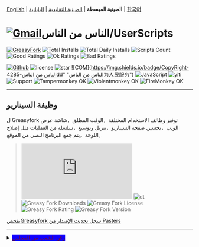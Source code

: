 [English](/en/scripts/497346 "Greasyfork Utility Toolkit") | **الصينية المبسطة** | [الصينية التقليدية](/zh-TW/scripts/497346 "Greasyfork Utility Toolkit") | [اليابانية](/ja/scripts/497346 "Greasyfork Utility Toolkit") | [한국어](/ko/scripts/497346 "Greasyfork Utility Toolkit")

# [![Gmail](https://img.shields.io/badge/Contact-Gmail-yellow?svg&)](mailto:toniaiwanowskiskr47@gmail.com)الناس من الناس/UserScripts

[![GreasyFork](https://img.shields.io/static/v1?label=%20&message=GreasyFork&style=flat-square&labelColor=7B0000&color=960000&logo=data:image/png;base64,iVBORw0KGgoAAAANSUhEUgAAABAAAAAQCAYAAAAf8/9hAAAABmJLR0QA/wD/AP+gvaeTAAAACXBIWXMAAAsTAAALEwEAmpwYAAAAB3RJTUUH3ggEBCQHM3fXsAAAAVdJREFUOMudkz2qwkAUhc/goBaGJBgUtBCZyj0ILkpwAW7Bws4yO3AHLiCtEFD8KVREkoiFxZzX5A2KGfN4F04zMN+ce+5c4LMUgDmANYBnrnV+plBSi+FwyHq9TgA2LQpvCiEiABwMBtzv95RSfoNEHy8DYBzHrNVqVEr9BWKcqNFoxF6vx3a7zc1mYyC73a4MogBg7vs+z+czO50OW60Wt9stK5UKp9Mpj8cjq9WqDTBHnjAdxzGQZrPJw+HA31oulzbAWgLoA0CWZVBKIY5jzGYzdLtdE9DlcrFNrY98zobqOA6TJKHW2jg4nU5sNBpFDp6mhVe5?svg&VasUwDHm9Xqm15u12o+/7Hy0gD8KatOd5vN/v1FozTVN6nkchxFuI6hsAAIMg4OPxMJCXdtTbR7JJCMEgCJhlGUlyPB4XfumozInrupxMJpRSRtZlKoNYl+m/6/wDuWAjtPfsQuwAAAAASUVORK5CYII= "Greasyfork")](https://greasyfork.org/users/1169082)
![Total Installs](https://img.shields.io/badge/dynamic/json?color=0084ff&label=Total%20Installs&query=$.totalInstalls&url=https://raw.githubusercontent.com/10086100886/UserScripts/main/docs/total_installs.json)
![Total Daily Installs](https://img.shields.io/badge/dynamic/json?color=0084ff&label=Total%20Daily%20Installs&query=$.totalDailyInstalls&url=https://raw.githubusercontent.com/10086100886/UserScripts/main/docs/total_installs.json)
![Scripts Count](https://img.shields.io/badge/dynamic/json?color=1E90FF&label=Scripts%20Count&query=$.numScripts&url=https://raw.githubusercontent.com/10086100886/UserScripts/main/docs/total_installs.json)
![Good Ratings](https://img.shields.io/badge/dynamic/json?color=4CAF50&label=Good%20Ratings&query=$.totalGoodRatings&url=https://raw.githubusercontent.com/10086100886/UserScripts/main/docs/total_installs.json)
![Ok Ratings](https://img.shields.io/badge/dynamic/json?color=FF9800&label=Ok%20Ratings&query=$.totalOkRatings&url=https://raw.githubusercontent.com/10086100886/UserScripts/main/docs/total_installs.json)
![Bad Ratings](https://img.shields.io/badge/dynamic/json?color=F44336&label=Bad%20Ratings&query=$.totalBadRatings&url=https://raw.githubusercontent.com/10086100886/UserScripts/main/docs/total_installs.json)

[![Github](https://img.shields.io/badge/Github-100000?svg&?logo=github&logoColor=white)](https://github.com/10086100886/)
![license](https://img.shields.io/github/license/10086100886/UserScripts?svg&?style=flat-square&color=4285dd&logo=github)
![star](https://img.shields.io/github/forks/10086100886/UserScripts?svg&?style=flat-square&label=Fork&color=4285dd&logo=github" "عدد النسخ المتماثل")
![COM](https://img.shields.io/badge/CopyRight-الناس من الناس-4285dd" "الناس من الناس为人民服务")
![JavaScript](https://img.shields.io/badge/JavaScript-323330?svg&?logo=javascript&logoColor=F7DF1E "JavaScript")
![yiti](https://img.shields.io/github/issues/10086100886/UserScripts/github-chinese?style=flat-square&logo=github&label=Issue "مشكلة")
![Support](https://img.shields.io/badge/Support-Chrome%7CFirefox%7CEdge-blue?svg&)
![**Tampermonkey OK**](https://img.shields.io/badge/Tampermonkey-OK-006989?labelColor=012A36)
![**Violentmonkey OK**](https://img.shields.io/badge/Violentmonkey-OK-006989?labelColor=4B3F72)
![**FireMonkey OK**](https://img.shields.io/badge/FireMonkey-OK-006989?labelColor=885053)

---

## وظيفة السيناريو

ل Greasyfork توفير وظائف الاستخدام المختلفة，الوقت المطلق，شاشة عرض الويب，تحسين صفحة السيناريو，تنزيل وتوسيع，سلسلة من العمليات مثل إصلاح اللوحة。يتم جمع البرنامج النصي من الموقع。
>![size](https://img.shields.io/github/size/10086100886/UserScripts/Greasyfork%20Utility%20Toolkit.user.js?color=%23990000)
![dt](https://img.shields.io/greasyfork/dt/497346?color=%23990000&label=Installs)
![Greasy Fork Downloads](https://img.shields.io/greasyfork/dd/497346?color=%23990000)
![Greasy Fork License](https://img.shields.io/greasyfork/l/497346?color=%23990000)
![Greasy Fork Rating](https://img.shields.io/greasyfork/rating-count/497346?color=%23990000)
![Greasy Fork Version](https://img.shields.io/greasyfork/v/497346?color=%23990000)

  <p><a href="#:~:text=تحديث المعلومات">يفحصGreasyfork سجل تحديث الإصدار من Pasters</a></p>

---

<details>
    <summary><mark style="background-color: rgb(17, 0, 255); color: rgb(122, 11, 39);">ركن الشعب من المجلس</mark></summary>
    <table>
        <thead>
            <tr>
                <th>اسم السيناريو</th>
                <th>النصي</th>
                <th>GitHub</th>
                <th>Greasyfork</th>
            </tr>
        </thead>
        <tbody>
            <tr>
                <td><a href="/zh-CN/scripts/497346" target="_blank"><strong>Greasyfork فسيفساء</strong></a></td>
                <td>يحسنgreasyfork,رمز النسخ，تنزيل البرنامج النصي，وقت دقيق للثواني，تنظيف الصفحة الرئيسية，مناقشة تقرير انقر，قائمة سيناريو قفزة رمز إضافة تنزيل الجمال عرض رمز عرض رمز العرض ملف مرجع，عرض رمز البرنامج النصي，القفز إلى البرامج النصية للبالغين والعمليات الأخرى</td>
                <td><a
                        href="https://raw.githubusercontent.com/10086100886/UserScripts/main/Greasyfork%20Utility%20Toolkit.user.js">ثَبَّتَ</a>
                </td>
                <td><a href="https://update.greasyfork.org/scripts/497346.user.js"><img
                            src="https://img.shields.io/greasyfork/dt/497346?color=%23990000&label=Installs"><br>ثَبَّتَ</a>
                </td>
            </tr>
            <tr>

                <td><a href="/zh-CN/scripts/497403" target="_blank"><strong>انسخ نسخة تعديل التفويض</strong></a></td>
                <td>صفحات الويب المحظورة لمقطع القرف المعدل，الأخضر للإفراج，أحمر，الاتجاه المؤقت البرتقالي</td>
                <td><a
                        href="https://raw.githubusercontent.com/10086100886/UserScripts/main/clipboard.user.js">ثَبَّتَ</a>
                </td>
                <td><a href="https://update.greasyfork.org/scripts/497403.user.js"><img
                            src="https://img.shields.io/greasyfork/dt/497403?color=%23990000&label=Installs"><br>ثَبَّتَ</a>
                </td>
            </tr>
            <tr>

                <td><a href="/zh-CN/scripts/497317" target="_blank"><strong>Greasyforkالتفاصيل مناسبة للفتح</strong></a></td>
                <td>زيادة صفحة تفاصيل البرنامج النصي مناسبة للزيادة المرتبطة.，انقر لنسخ</td>
                <td><a
                        href="https://raw.githubusercontent.com/10086100886/UserScripts/main/Greasy%20fork%20link.user.js">ثَبَّتَ</a>
                </td>
                <td><a href="https://update.greasyfork.org/scripts/497317.user.js"><img
                            src="https://img.shields.io/greasyfork/dt/497317?color=%23990000&label=Installs"><br>ثَبَّتَ</a>
                </td>
            </tr>
            <tr>

                <td><a href="/zh-CN/scripts/497346" target="_blank"><strong>Greasyfork ranks</strong></a></td>
                <td>قائمة الشاشة إضافة الدرجات</td>
                <td><a
                        href="https://raw.githubusercontent.com/10086100886/UserScripts/main/Greasyfork%20ranks.user.js">ثَبَّتَ</a>
                </td>
                <td></td>
            </tr>
            <tr>

                <td><a href="/zh-CN/scripts/497682" target="_blank"><strong>Missavمساعد النسخ الاحتياطي</strong></a></td>
                <td>missنسخة احتياطية واحدة，دعم تنزيل الصور لحفظ معلومات الفيديو.تصدير صفحة الويب المحلية دعم التصديرwebdav</td>
                <td><a
                        href="https://raw.githubusercontent.com/10086100886/UserScripts/main/missavexplorer.user.js">ثَبَّتَ</a>
                </td>
                <td><a href="https://update.greasyfork.org/scripts/497682.user.js"><img
                            src="https://img.shields.io/greasyfork/dt/497682?color=%23990000&label=Installs"><br>ثَبَّتَ</a>
                </td>
            </tr>
            <tr>

                <td><a href="/zh-CN/scripts/498625" target="_blank"><strong>Remove Link Underlines</strong></a></td>
                <td>قم بإزالة أسلاك صفحة الويب</td>
                <td><a
                        href="https://raw.githubusercontent.com/10086100886/UserScripts/main/Remove%20Link%20Underlines.user.js">ثَبَّتَ</a>
                </td>
                <td><a href="https://update.greasyfork.org/scripts/498625.user.js"><img
                            src="https://img.shields.io/greasyfork/dt/498625?color=%23990000&label=Installs"><br>ثَبَّتَ</a>
                </td>
            </tr>
            <tr>

                <td><a href="/zh-CN/scripts/498906" target="_blank"><strong>صفحة ويب تسليط الضوء على الكلمة الرئيسية</strong></a></td>
                <td>قم بتمييز النص على صفحة الويب</td>
                <td><a
                        href="https://raw.githubusercontent.com/10086100886/UserScripts/main/%E7%BD%91%E9%A1%B5%E9%AB%98%E4%BA%AE%E5%85%B3%E9%94%AE%E5%AD%97%2B.user.js">ثَبَّتَ</a>
                </td>
                <td><a href="https://update.greasyfork.org/scripts/498906.user.js"><img
                            src="https://img.shields.io/greasyfork/dt/498906?color=%23990000&label=Installs"><br>ثَبَّتَ</a>
                </td>
            </tr>
            <tr>

                <td><a href="/zh-CN/scripts/498904" target="_blank"><strong>Script Finder+</strong></a></td>
                <td>Script Finder هو البرنامج النصي للمستخدم（userscript），يمكن أن يساعدك في العثور على البرنامج النصي للمستخدم وإدارته على أي موقع ويب</td>
                <td><a
                        href="https://raw.githubusercontent.com/10086100886/UserScripts/main/Script%20Finder%2B.user.js">ثَبَّتَ</a>
                </td>
                <td><a href="https://update.greasyfork.org/scripts/498904.user.js"><img
                            src="https://img.shields.io/greasyfork/dt/498904?color=%23990000&label=Installs"><br>ثَبَّتَ</a>
                </td>
            </tr>
            <tr>

                <td><a href="/zh-CN/scripts/500255" target="_blank"><strong>الزر العلوي والسفلي</strong></a></td>
                <td>يُعدِّلGreasyforkالبرنامج النصي للمستخدم أضف الزر العلوي والسفلي إلى صفحة الويب，مريحة للانتقال بسرعة إلى الأعلى أو الأسفل في الصفحة الطويلة。 قم بزيادة الزر للتغيير عند التداول，3التوقف تلقائيا في ثوان</td>
                <td><a
                        href="https://raw.githubusercontent.com/10086100886/UserScripts/main/%E7%BD%AE%E9%A0%82%E5%92%8C%E7%BD%AE%E5%BA%95%E6%8C%89%E9%88%95.user.js">ثَبَّتَ</a>
                </td>
                <td><a href="https://update.greasyfork.org/scripts/500255.user.js"><img
                            src="https://img.shields.io/greasyfork/dt/500255?color=%23990000&label=Installs"><br>ثَبَّتَ</a>
                </td>
            </tr>
            <tr>

                <td><a href="/zh-CN/scripts/500262" target="_blank"><strong>حظر الموقع المحدد في نتائج البحث</strong></a></td>
                <td>منع الموقع المحدد في نتائج محرك البحث，تساعد المستخدمين على تصفية نتائج البحث غير الضرورية。 موقع التدريع المخصص للإدخال。شكل"-zhihu""-baidu" تستخدم لمنع محتوى بحث Google</td>
                <td><a
                        href="https://raw.githubusercontent.com/10086100886/UserScripts/main/%E5%9C%A8%E6%90%9C%E7%B4%A2%E7%BB%93%E6%9E%9C%E4%B8%AD%E5%B1%8F%E8%94%BD%E6%8C%87%E5%AE%9A%E7%AB%99%E7%82%B9.user.js">ثَبَّتَ</a>
                </td>
                <td><a href="https://update.greasyfork.org/scripts/500262.user.js"><img
                            src="https://img.shields.io/greasyfork/dt/500255?color=%23990000&label=Installs"><br>ثَبَّتَ</a>
                </td>
            </tr>
        </tbody>
    </table>
</details>


## سمات
### تفاصيل النص

- التبديل عرض المستند وعرض الويب
- رمز النسخ
- عرض رمز البرنامج النصي
- مسح الأيقونة ذاكرة التخزين المؤقت
- تثبيت تاريخ البرنامج النصي
- أضف زر التنزيل
- رقم سطر عرض رمز البرنامج النصي
- فرز البرنامج النصي لتاريخ الإنشاء
- نسخ إعلان المكتبة
- عرض عدد الملفات المرجعية
- نسخ الرابط القصير
- تجميل شظية رمز
- رمز مشاهدة الجمال

### قائمة السيناريو

- قائمة عرض تثبيت تنزيل
- قفل إعدادات اللغة
- نقاط العرض
- عرض رمز المصدر
- استخدم القائمة القديمة
- عرض جميع البرامج النصية اللغوية
- الشريط الجانبي المتنقل
- فرز البرنامج النصي لتاريخ الإنشاء

### التحكم في التجميل

- المتابعة
- مربع اختيار الجمال وعلامة واحدة

### تنطبق على

- تمكين التعزيز
- افتح في نافذة جديدة
- عدد البرامج النصية المعروضة في المنتدى
- التفاصيل مناسبة للفتح:
  - البحث في المنتدى
  - صفحة الويب مفتوحة
  - يظهر فجأة

### الصفحة الرئيسية

- تنظيف محتوى الصفحة الرئيسية القديمة
- عدد أيام تطهير الصفحة الرئيسية
- أضاف البرنامج النصي للصفحة الرئيسية العملية
- التعليقات الأخيرة المخفية
- إحصائيات عرض الصفحة الرئيسية

### شريط التنقل

- أضف خيارات نصية جديدة
- القفز السيناريو البالغ
- إصلاح نمط شريط الملاحة
- أضف هذه الواجهة إلى شريط التنقل
- محاذاة شريط الملاحة

### موقع إلكتروني

- تمكين تلقائي تجميل مربع تحرير الرمز
- افتح الرابط في صفحة علامة التبويب الجديدة
- تاريخ دقيق
- موقع الويب أقصى تصفح
- تقرير واحد لربط
- الكود المحلي مرتفع
- أيقونة مخفية
- عرض أيقونة
- قراءة التعليقات
- مراجعة القراءة الخفية
- شريط الملاحة الجانبي -بجانب
- وكيل مستخدم صور

---

## Thank you

### نص مرجع

- [Auto Enable Syntax-Highlighting Source Editor](https://greasyfork.org/zh-CN/scripts/22223)
- [Greasyfork in your language](https://greasyfork.org/zh-CN/scripts/6245)
- [Greasyfork تحسين](https://greasyfork.org/zh-CN/scripts/411837)
- [GreasyFork Copy Code Snippet](https://greasyfork.org/zh-CN/scripts/423726)
- [Download Script Button](https://greasyfork.org/zh-CN/scripts/420872)
- [GreasyFork Script Icon](https://greasyfork.org/zh-CN/scripts/6861)
- [Add "Post a new script" Link](https://greasyfork.org/zh-CN/scripts/450357)
- [Open Scripts List Sorting for Creation Date by Default](https://greasyfork.org/zh-CN/scripts/495477)
- [Absolute Time on GreasyFork](https://greasyfork.org/zh-CN/scripts/470348)
- [يطوى greasyfork تنقضي](https://greasyfork.org/scripts/426549/)
- [maximale Fensterbreite auf nutzen](https://greasyfork.org/de/scripts/36037)
- [Toggle HTML View](https://greasyfork.org/de/scripts/471149)
- [GreasyFork Header Style Fix](https://greasyfork.org/zh-CN/scripts/473269)
- [Greasy Fork Dark Theme](https://greasyfork.org/zh-CN/scripts/436913)
- [Greasyfork تجميل](https://greasyfork.org/zh-CN/scripts/446849)
- [Greasy Fork يحسن](https://greasyfork.org/zh-CN/scripts/467078)
- [Greasy Fork URL تنظيف اسم البرنامج النصي](https://greasyfork.org/scripts/431940/)
- [Greasyfork تحسين](https://greasyfork.org/zh-CN/scripts/475722)
- [Greasy Fork: Mark Script Discussions as Read](https://greasyfork.org/scripts/438010)
- [Greasy Fork Bookmark](https://greasyfork.org/scripts/493406)
- [GreasyFork واحد -انقر فوق التعليقات المرسلة للرسائل غير المرغوب فيها](https://greasyfork.org/scripts/474395)

---

## عرض الصور:

<img src="https://img.xwyue.com/i/2024/07/12/669052994d5f4.png" alt="nav.png" width="800">
<img src="https://img.xwyue.com/i/2024/07/12/66905299aaa1e.png" alt="rep2.png" width="800">
<img src="https://img.xwyue.com/i/2024/07/12/6690529a9d5e5.png" alt="rep1.png" width="800">
<img src="https://img.xwyue.com/i/2024/07/12/6690529c24d9a.png" alt="time.png" width="800">
<img src="https://img.xwyue.com/i/2024/07/12/6690529c57dab.png" alt="user.png" width="800">
<img src="https://img.xwyue.com/i/2024/07/12/6690529c62ebd.png" alt="maxw.png" width="800">
<img src="https://img.xwyue.com/i/2024/07/12/6690529c744ea.png" alt="hidec.png" width="800">
<img src="https://img.xwyue.com/i/2024/07/12/6690529c84351.png" alt="libdown.png" width="800">
<img src="https://img.xwyue.com/i/2024/07/12/6690529ca36ab.png" alt="scriptdet.png" width="800">
<img src="https://img.xwyue.com/i/2024/07/12/6690529cb6d3f.png" alt="scripcode.png" width="800">
<img src="https://img.xwyue.com/i/2024/07/12/6690529cbdc2f.png" alt="code2.png" width="800">
<img src="https://img.xwyue.com/i/2024/07/12/6690529cce8da.png" alt="hisdown.png" width="800">
<img src="https://img.xwyue.com/i/2024/07/12/6690529ccfeab.png" alt="scriptlist.png" width="800">
<img src="https://img.xwyue.com/i/2024/07/12/6690529cd54fc.png" alt="allscriptlist.png" width="800">

---

## تحديث المعلومات
- 2024/7/17 2.2.0.9
  - يزيد[GreasyFork تحسين](https://greasyfork.org/zh-CN/scripts/475722)عرض العمود المزدوج البرنامج النصي
  - يزيد[GreasyFork تحسين](https://greasyfork.org/zh-CN/scripts/475722)شريط الملاحة الجمال
  - زيادة شريط التشغيل الجانبي لموقع الويب الثابت
- 2024/7/15 2.2.0.8
  
  - الدعم اللغوي التقليدي الكامل
- 2024/7/15 2.2.0.7
  
  - قم بزيادة مفتاح شريط التنقل الجانبي
  - قم بزيادة وكيل الصورة
    - وكيل الصورة ليس كلاهما عندما يتم فتحه[GreasyFork تحسين](https://greasyfork.org/zh-CN/scripts/475722)تصفح في الصورة
  - إصلاح مشكلة تصفح الصور على الأجهزة المحمولة خارج المتصفح
  - تعديل تحقق تلقائيًا وتجميله عند تحرير التعليمات البرمجية
- 2024/7/14 2.2.0.6
  
  - أضاف شريط الملاحة للتوسع"أكثر"
  - يزيد[Greasy Fork يحسن](https://greasyfork.org/zh-CN/scripts/467078)شريط التنقل الجانبي في الوسط
  - تحسين دعم اللغة المتعددة
- 2024/7/13 2.2.0.5

---

<p><a href="https://github.com/10086100886/UserScripts"><strong>المزيد من البرامج النصية للمستخدم</strong></a> /
<a href="#">العودة إلى الصدارة↑</a></p>


